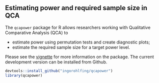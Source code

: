 ## Estimating power and required sample size in QCA
The `qcapower` package for R allows researchers working with Qualitative Comparative Analysis (QCA) to 

* estimate power using permutation tests and create diagnostic plots;
* estimate the required sample size for a target power level.

Please see the [vignette](./vignettes/Introduction.Rmd) for more information on the package. The current development version can be installed from Github.

```r
devtools::install_github("ingorohlfing/qcapower")
library(qcapower)
```
